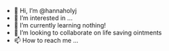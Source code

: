- 👋 Hi, I’m @hannaholyj
- 👀 I’m interested in ...
- 🌱 I’m currently learning nothing!
- 💞️ I’m looking to collaborate on life saving ointments
- 📫 How to reach me ...

<!---
hannaholyj/hannaholyj is a ✨ special ✨ repository because its `README.md` (this file) appears on your GitHub profile.
You can click the Preview link to take a look at your changes.
--->
